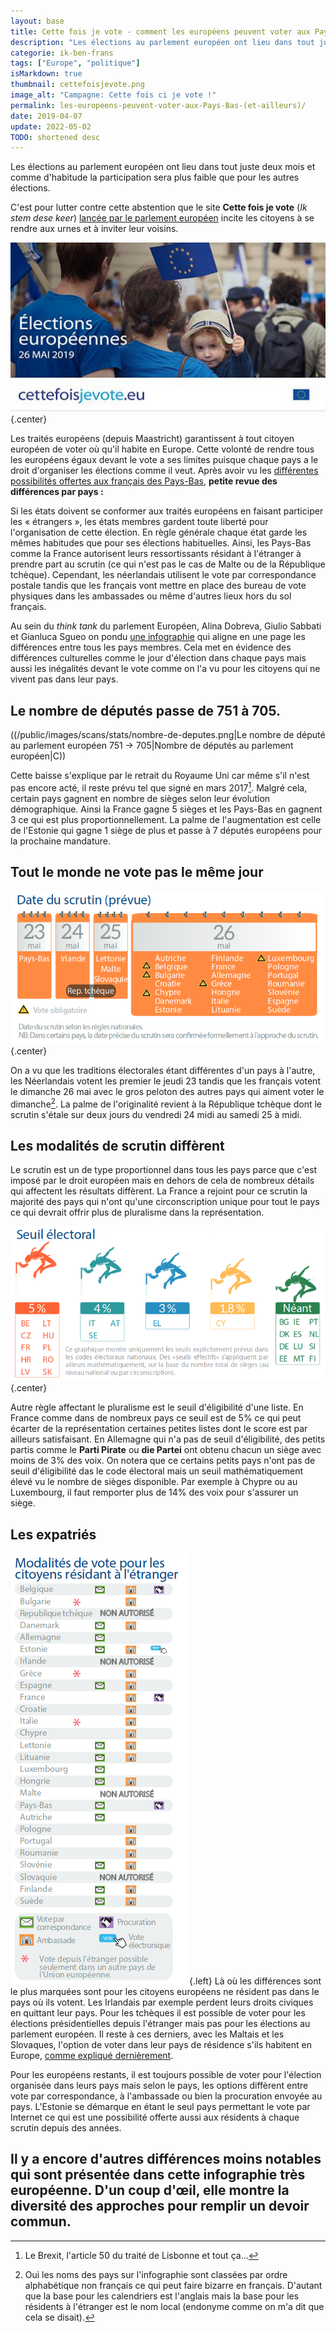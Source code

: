 ```yaml
---
layout: base
title: Cette fois je vote - comment les européens peuvent voter aux Pays-Bas (et ailleurs)
description: "Les élections au parlement européen ont lieu dans tout juste deux mois et comme d'habitude la participation sera plus faible que pour les autres élections.  "
categorie: ik-ben-frans
tags: ["Europe", "politique"]
isMarkdown: true
thumbnail: cettefoisjevote.png
image_alt: "Campagne: Cette fois ci je vote !"
permalink: les-europeens-peuvent-voter-aux-Pays-Bas-(et-ailleurs)/
date: 2019-04-07
update: 2022-05-02
TODO: shortened desc
---
```


Les élections au parlement européen ont lieu dans tout juste deux mois et comme d'habitude la participation sera plus faible que pour les autres élections. 

C'est pour lutter contre cette abstention que le site **Cette fois je vote** (*Ik stem dese keer*) [lancée par le parlement européen](/Cette-fois-je-vote) incite les citoyens à se rendre aux urnes et à inviter leur voisins.

![Campagne: Cette fois ci je vote !](cettefoisjevote.png){.center}

Les traités européens (depuis Maastricht) garantissent à tout citoyen européen de voter où qu'il habite en Europe. Cette volonté de rendre tous les européens égaux devant le vote a ses limites puisque chaque pays a le droit d'organiser les élections comme il veut. Après avoir vu les [différentes possibilités offertes aux français des Pays-Bas](/Comment-les-francais-peuvent-voter-aux-Pays-Bas), **petite revue des différences par pays :**

Si les états doivent se conformer aux traités européens en faisant participer les « étrangers », les états membres gardent toute liberté pour l'organisation de cette élection. En règle générale chaque état garde les mêmes habitudes que pour ses élections habituelles. Ainsi, les Pays-Bas comme la France autorisent leurs ressortissants résidant à l'étranger à prendre part au scrutin (ce qui n'est pas le cas de Malte ou de la République tchèque). Cependant, les néerlandais utilisent le vote par correspondance postale tandis que les français vont mettre en place des bureau de vote physiques dans les ambassades ou même d'autres lieux hors du sol français.


Au sein du *think tank* du parlement Européen, Alina Dobreva, Giulio Sabbati et Gianluca Sgueo on pondu [une infographie](http://www.europarl.europa.eu/thinktank/en/document.html?reference=EPRS_ATA(2018)623556) qui aligne en une page les différences entre tous les pays membres. Cela met en évidence des différences culturelles comme le jour d'élection dans chaque pays mais aussi les inégalités devant le vote comme on l'a vu pour les citoyens qui ne vivent pas dans leur pays.

## Le nombre de députés passe de 751 à 705.

((/public/images/scans/stats/nombre-de-deputes.png|Le nombre de député au parlement européen 751 → 705|Nombre de députés au parlement européen|C))

Cette baisse s'explique par le retrait du Royaume Uni car même s'il n'est pas encore acté, il reste prévu tel que signé en mars 2017[^1]. Malgré cela, certain pays gagnent en nombre de sièges selon leur évolution démographique. Ainsi la France gagne 5 sièges et les Pays-Bas en gagnent 3 ce qui est plus proportionnellement. La palme de l'augmentation est celle de l'Estonie qui gagne 1 siège de plus et passe à 7 députés européens pour la prochaine mandature.

## Tout le monde ne vote pas le même jour

![Dates prévues pour le scrutin des Européennes: du 23 mai (Pays-Bas) au 26 mai (Autriche Bulgarie, Belgique, Croatie, Chypre, Danemark, Estonie,Finlande, France, Allemagne, Grèce, Hongrie, Italie, Lituanie, Luxembourg, Pologne, Portugal, Roumanie, Slovénie, Espagne, Suède )](dates-du-scrutin-prevues.png){.center}

On a vu que les traditions électorales étant différentes d'un pays à l'autre, les Néerlandais votent les premier le jeudi 23 tandis que les français votent le dimanche 26 mai avec le gros peloton des autres pays qui aiment voter le dimanche[^2]. La palme de l'originalité revient à la République tchèque dont le scrutin s'étale sur deux jours du vendredi 24 midi au samedi 25 à midi.

## Les modalités de scrutin diffèrent
Le scrutin est un de type proportionnel dans tous les pays parce que c'est imposé par le droit européen mais en dehors de cela de nombreux détails qui affectent les résultats diffèrent. La France a rejoint pour ce scrutin la majorité des pays qui n'ont qu'une circonscription unique pour tout le pays ce qui devrait offrir plus de pluralisme dans la représentation.

![ Seuil électoral pour scrutin proportionnel en Europe: de 5% à aucun seuil](seuil-electoral.png){.center}

Autre règle affectant le pluralisme est le seuil d'éligibilité d'une liste. En France comme dans de nombreux pays ce seuil est de 5% ce qui peut écarter de la représentation certaines petites listes dont le score est par ailleurs satisfaisant. En Allemagne qui n'a pas de seuil d'éligibilité, des petits partis comme le **Parti Pirate** ou **die Partei** ont obtenu chacun un siège avec moins de 3% des voix. On notera que ce certains petits pays n'ont pas de seuil d'éligibilité das le code électoral mais un seuil mathématiquement élevé vu le nombre de sièges disponible. Par exemple à Chypre ou au Luxembourg, il faut remporter plus de 14% des voix pour s'assurer un siège.

## Les expatriés

![Liste des procédures pour les ressortissants de chaque pays de l'Union hors de leur pays](modalites-de-vote-depuis-letranger.png){.left} Là où les différences sont le plus marquées sont pour les citoyens européens ne résident pas dans le pays où ils votent. Les Irlandais par exemple perdent leurs droits civiques en quittant leur pays. Pour les tchèques il est possible de voter pour les élections présidentielles depuis l'étranger mais pas pour les élections au parlement européen. Il reste à ces derniers, avec les Maltais et les Slovaques, l'option de voter dans leur pays de résidence s'ils habitent en Europe, [comme expliqué dernièrement](/Comment-les-francais-peuvent-voter-aux-Pays-Bas).

Pour les européens restants, il est toujours possible de voter pour l'élection organisée dans leurs pays mais selon le pays, les options diffèrent entre vote par correspondance, à l'ambassade ou bien la procuration envoyée au pays. L'Estonie se démarque en étant le seul pays permettant le vote par Internet ce qui est une possibilité offerte aussi aux résidents à chaque scrutin depuis des années.

Il y a encore d'autres différences moins notables qui sont présentée dans cette infographie très européenne. D'un coup d'œil, elle montre la diversité des approches pour remplir un devoir commun.
---
[^1]: Le Brexit, l'article 50 du traité de Lisbonne et tout ça…
[^2]: Oui les noms des pays sur l'infographie sont classées par ordre alphabétique non français ce qui peut faire bizarre en français. D'autant que la base pour les calendriers est l'anglais mais la base pour les résidents à l'étranger est le nom local (endonyme comme on m'a dit que cela se disait).
<!-- post notes:
http://www.europarl.europa.eu/RegData/etudes/ATAG/2018/623556/EPRS_ATA(2018)623556_FR.pdf
--->
